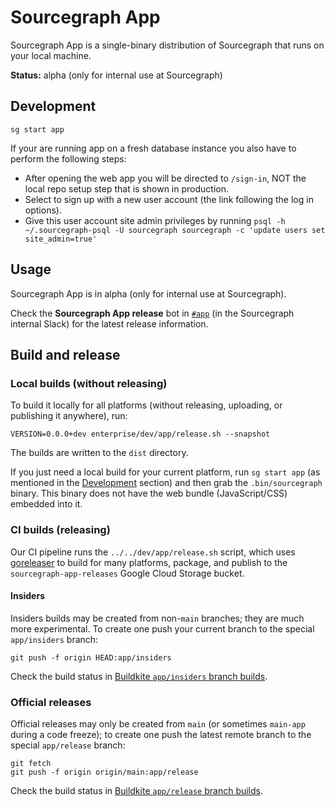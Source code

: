 # Sourcegraph App

Sourcegraph App is a single-binary distribution of Sourcegraph that runs on your local machine.

**Status:** alpha (only for internal use at Sourcegraph)

## Development

```shell
sg start app
```

If your are running app on a fresh database instance you also have to perform the following steps:

- After opening the web app you will be directed to `/sign-in`, NOT the local repo setup step that is shown in production.
- Select to sign up with a new user account (the link following the log in options).
- Give this user account site admin privileges by running `psql -h ~/.sourcegraph-psql -U sourcegraph sourcegraph -c 'update users set site_admin=true'`

## Usage

Sourcegraph App is in alpha (only for internal use at Sourcegraph).

Check the **Sourcegraph App release** bot in [`#app`](https://app.slack.com/client/T02FSM7DL/C04F9E7GUDP) (in the Sourcegraph internal Slack) for the latest release information.

## Build and release

### Local builds (without releasing)

To build it locally for all platforms (without releasing, uploading, or publishing it anywhere), run:

```shell
VERSION=0.0.0+dev enterprise/dev/app/release.sh --snapshot
```

The builds are written to the `dist` directory.

If you just need a local build for your current platform, run `sg start app` (as mentioned in the [Development](#development) section) and then grab the `.bin/sourcegraph` binary. This binary does not have the web bundle (JavaScript/CSS) embedded into it.

### CI builds (releasing)

Our CI pipeline runs the `../../dev/app/release.sh` script, which uses [goreleaser](https://goreleaser.com/) to build for many platforms, package, and publish to the `sourcegraph-app-releases` Google Cloud Storage bucket.

#### Insiders

Insiders builds may be created from non-`main` branches; they are much more experimental. To create one push your current branch to the special `app/insiders` branch:

```shell
git push -f origin HEAD:app/insiders
```

Check the build status in [Buildkite `app/insiders` branch builds](https://buildkite.com/sourcegraph/sourcegraph/builds?branch=app%2Finsiders).

### Official releases

Official releases may only be created from `main` (or sometimes `main-app` during a code freeze); to create one push the latest remote branch to the special `app/release` branch:

```shell
git fetch
git push -f origin origin/main:app/release
```

Check the build status in [Buildkite `app/release` branch builds](https://buildkite.com/sourcegraph/sourcegraph/builds?branch=app%2Frelease).
